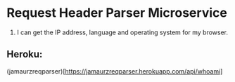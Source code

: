 # Request Header Parser Microservice

1. I can get the IP address, language and operating system for my browser.

## Heroku:
(jamaurzreqparser)[https://jamaurzreqparser.herokuapp.com/api/whoami]